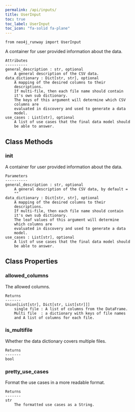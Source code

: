 ```yaml
---
permalink: /api/inputs/
title: UserInput
toc: true
toc_label: UserInput
toc_icon: "fa-solid fa-plane"
---
```


    from neo4j_runway import UserInput


 A container for user provided information about the data.

    Attributes
    ----------
    general_description : str, optional
        A general description of the CSV data.
    data_dictionary : Dict[str, str], optional
        A mapping of the desired columns to their
        descriptions.
        If multi-file, then each file name should contain
        it's own sub dictionary.
        The keys of this argument will determine which CSV
        columns are
        evaluated in discovery and used to generate a data
        model.
    use_cases : List[str], optional
        A list of use cases that the final data model should
        be able to answer.



## Class Methods


### __init__
A container for user provided information about the
        data.

    Parameters
    ----------
    general_description : str, optional
        A general description of the CSV data, by default =
        ""
    data_dictionary : Dict[str, str], optional
        A mapping of the desired columns to their
        descriptions.
        If multi-file, then each file name should contain
        it's own sub dictionary.
        The leaf values of this argument will determine
        which columns are
        evaluated in discovery and used to generate a data
        model.
    use_cases : List[str], optional
        A list of use cases that the final data model should
        be able to answer.



## Class Properties


### allowed_columns
The allowed columns.

    Returns
    -------
    Union[List[str], Dict[str, List[str]]]
        single file : A list of columns from the DataFrame.
        Multi file  : a dictionary with keys of file names
        and A list of columns for each file.


### is_multifile
Whether the data dictionary covers multiple files.

    Returns
    -------
    bool


### pretty_use_cases
Format the use cases in a more readable format.

    Returns
    -------
    str
        The formatted use cases as a String.
